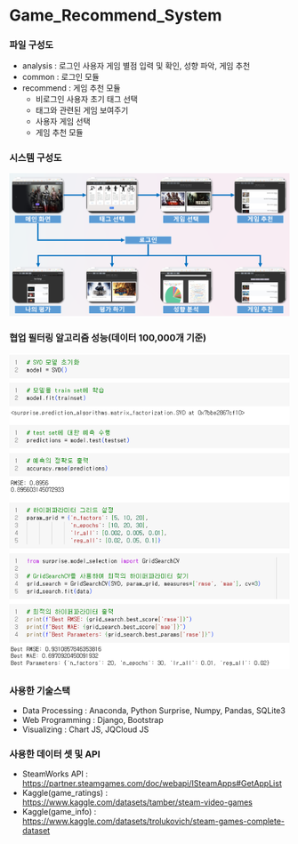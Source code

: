 # Game_Recommend_System

### 파일 구성도

- analysis : 로그인 사용자 게임 별점 입력 및 확인, 성향 파악, 게임 추천
- common : 로그인 모듈
- recommend : 게임 추천 모듈
  - 비로그인 사용자 초기 태그 선택
  - 태그와 관련된 게임 보여주기
  - 사용자 게임 선택
  - 게임 추천 모듈

### 시스템 구성도

![시스템구성도](img/system_graph.png)


### 협업 필터링 알고리즘 성능(데이터 100,000개 기준)
![협업필터링](img/after_aug.png)


### 사용한 기술스택

- Data Processing : Anaconda, Python Surprise, Numpy, Pandas, SQLite3
- Web Programming : Django, Bootstrap
- Visualizing : Chart JS, JQCloud JS

### 사용한 데이터 셋 및 API

- SteamWorks API : https://partner.steamgames.com/doc/webapi/ISteamApps#GetAppList
- Kaggle(game_ratings) : https://www.kaggle.com/datasets/tamber/steam-video-games
- Kaggle(game_info) : https://www.kaggle.com/datasets/trolukovich/steam-games-complete-dataset



